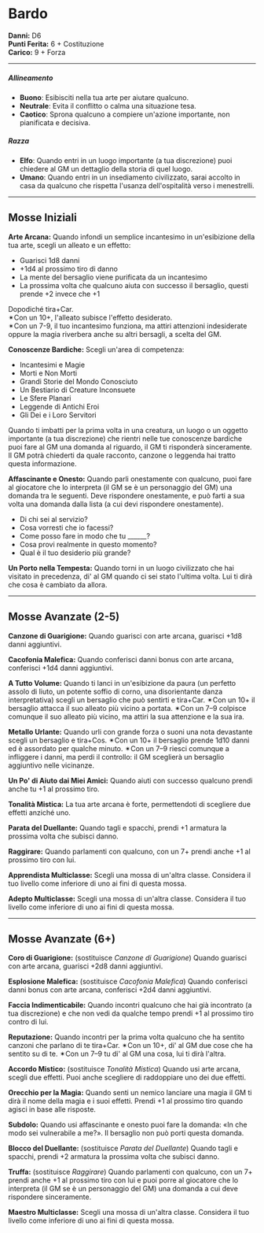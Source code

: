 # Bardo

**Danni:** D6  
**Punti Ferita:** 6 + Costituzione  
**Carico:** 9 + Forza

<hr>

##### **Allineamento**
- **Buono**: Esibisciti nella tua arte per aiutare qualcuno.
- **Neutrale**: Evita il conflitto o calma una situazione tesa.
- **Caotico**: Sprona qualcuno a compiere un'azione importante, non pianificata e decisiva.

##### **Razza**
- **Elfo**: Quando entri in un luogo importante (a tua discrezione) puoi chiedere al GM un dettaglio della storia di quel luogo.
- **Umano**: Quando entri in un insediamento civilizzato, sarai accolto in casa da qualcuno che rispetta l'usanza dell'ospitalità verso i menestrelli.

<hr>

## Mosse Iniziali

**Arte Arcana:**
Quando infondi un semplice incantesimo in un'esibizione della tua arte, scegli un alleato
e un effetto:

- Guarisci 1d8 danni
- +1d4 al prossimo tiro di danno
- La mente del bersaglio viene purificata da un incantesimo
- La prossima volta che qualcuno aiuta con successo il bersaglio, questi prende +2 invece che +1

Dopodiché tira+Car.  
✴Con un 10+, l'alleato subisce l'effetto desiderato.  
✴Con un 7-9, il tuo incantesimo funziona, ma attiri attenzioni indesiderate oppure la magia
riverbera anche su altri bersagli, a scelta del GM.

**Conoscenze Bardiche:**
Scegli un'area di competenza:

- Incantesimi e Magie
- Morti e Non Morti
- Grandi Storie del Mondo Conosciuto
- Un Bestiario di Creature Inconsuete
- Le Sfere Planari
- Leggende di Antichi Eroi
- Gli Dei e i Loro Servitori

Quando ti imbatti per la prima volta in una creatura, un luogo o un oggetto importante (a
tua discrezione) che rientri nelle tue conoscenze bardiche puoi fare al GM una domanda al
riguardo, il GM ti risponderà sinceramente. Il GM potrà chiederti da quale racconto, canzone
o leggenda hai tratto questa informazione.

**Affascinante e Onesto:**
Quando parli onestamente con qualcuno, puoi fare al giocatore che lo interpreta (il GM se
è un personaggio del GM) una domanda tra le seguenti. Deve rispondere onestamente, e può
farti a sua volta una domanda dalla lista (a cui devi rispondere onestamente).

- Di chi sei al servizio?
- Cosa vorresti che io facessi?
- Come posso fare in modo che tu ______?
- Cosa provi realmente in questo momento?
- Qual è il tuo desiderio più grande?

**Un Porto nella Tempesta:**
Quando torni in un luogo civilizzato che hai visitato in precedenza, di' al GM quando ci sei
stato l'ultima volta. Lui ti dirà che cosa è cambiato da allora.

<hr>

## Mosse Avanzate (2-5)

**Canzone di Guarigione:**
Quando guarisci con arte arcana, guarisci +1d8 danni aggiuntivi.

**Cacofonia Malefica:**
Quando conferisci danni bonus con arte arcana, conferisci +1d4 danni aggiuntivi.

**A Tutto Volume:**
Quando ti lanci in un'esibizione da paura (un perfetto assolo di liuto, un potente
soffio di corno, una disorientante danza interpretativa) scegli un bersaglio che
può sentirti e tira+Car. ✴Con un 10+ il bersaglio attacca il suo alleato più vicino
a portata. ✴Con un 7–9 colpisce comunque il suo alleato più vicino, ma attiri la
sua attenzione e la sua ira.

**Metallo Urlante:**
Quando urli con grande forza o suoni una nota devastante scegli un bersaglio e
tira+Cos. ✴Con un 10+ il bersaglio prende 1d10 danni ed è assordato per qualche
minuto. ✴Con un 7–9 riesci comunque a infliggere i danni, ma perdi il controllo:
il GM sceglierà un bersaglio aggiuntivo nelle vicinanze.

**Un Po' di Aiuto dai Miei Amici:**
Quando aiuti con successo qualcuno prendi anche tu +1 al prossimo tiro.

**Tonalità Mistica:**
La tua arte arcana è forte, permettendoti di scegliere due effetti anziché uno.

**Parata del Duellante:**
Quando tagli e spacchi, prendi +1 armatura la prossima volta che subisci danno.

**Raggirare:**
Quando parlamenti con qualcuno, con un 7+ prendi anche +1 al prossimo tiro
con lui.

**Apprendista Multiclasse:**
Scegli una mossa di un'altra classe. Considera il tuo livello come inferiore di uno
ai fini di questa mossa.

**Adepto Multiclasse:**
Scegli una mossa di un'altra classe. Considera il tuo livello come inferiore di uno
ai fini di questa mossa.

<hr>

## Mosse Avanzate (6+)

**Coro di Guarigione:**
(sostituisce *Canzone di Guarigione*)
Quando guarisci con arte arcana, guarisci +2d8 danni aggiuntivi.

**Esplosione Malefica:**
(sostituisce *Cacofonia Malefica*)
Quando conferisci danni bonus con arte arcana, conferisci +2d4 danni aggiuntivi.

**Faccia Indimenticabile:**
Quando incontri qualcuno che hai già incontrato (a tua discrezione) e che non
vedi da qualche tempo prendi +1 al prossimo tiro contro di lui.

**Reputazione:**
Quando incontri per la prima volta qualcuno che ha sentito canzoni che parlano
di te tira+Car. ✴Con un 10+, di' al GM due cose che ha sentito su di te. ✴Con
un 7–9 tu di' al GM una cosa, lui ti dirà l'altra.

**Accordo Mistico:**
(sostituisce *Tonalità Mistica*)
Quando usi arte arcana, scegli due effetti. Puoi anche scegliere di raddoppiare
uno dei due effetti.

**Orecchio per la Magia:**
Quando senti un nemico lanciare una magia il GM ti dirà il nome della magia
e i suoi effetti. Prendi +1 al prossimo tiro quando agisci in base alle risposte.

**Subdolo:**
Quando usi affascinante e onesto puoi fare la domanda: «In che modo sei
vulnerabile a me?». Il bersaglio non può porti questa domanda.

**Blocco del Duellante:**
(sostituisce *Parata del Duellante*)
Quando tagli e spacchi, prendi +2 armatura la prossima volta che subisci danno.

**Truffa:**
(sostituisce *Raggirare*)
Quando parlamenti con qualcuno, con un 7+ prendi anche +1 al prossimo tiro
con lui e puoi porre al giocatore che lo interpreta (il GM se è un personaggio del
GM) una domanda a cui deve rispondere sinceramente.

**Maestro Multiclasse:**
Scegli una mossa di un'altra classe. Considera il tuo livello come inferiore di uno
ai fini di questa mossa.